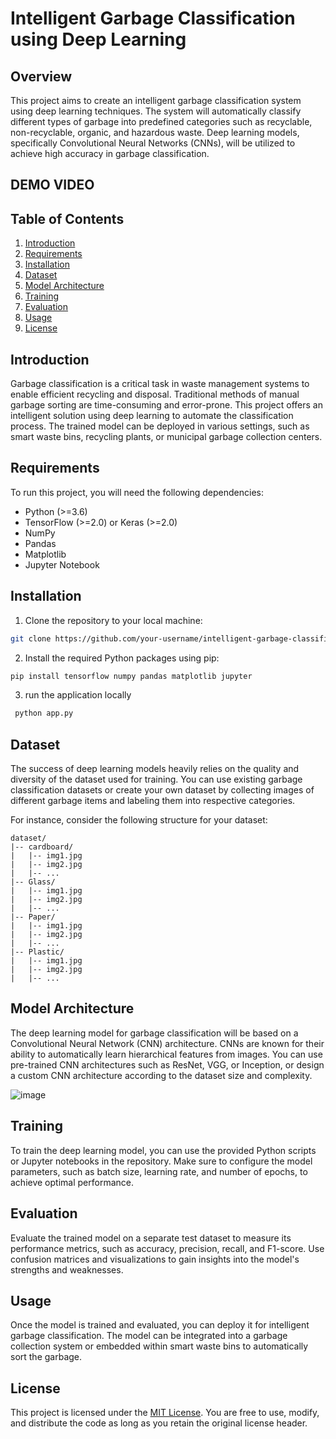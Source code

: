 
# Intelligent Garbage Classification using Deep Learning

## Overview

This project aims to create an intelligent garbage classification system using deep learning techniques. The system will automatically classify different types of garbage into predefined categories such as recyclable, non-recyclable, organic, and hazardous waste. Deep learning models, specifically Convolutional Neural Networks (CNNs), will be utilized to achieve high accuracy in garbage classification.

## DEMO VIDEO

## Table of Contents

1. [Introduction](#introduction)
2. [Requirements](#requirements)
3. [Installation](#installation)
4. [Dataset](#dataset)
5. [Model Architecture](#model-architecture)
6. [Training](#training)
7. [Evaluation](#evaluation)
8. [Usage](#usage)
9. [License](#license)

## Introduction

Garbage classification is a critical task in waste management systems to enable efficient recycling and disposal. Traditional methods of manual garbage sorting are time-consuming and error-prone. This project offers an intelligent solution using deep learning to automate the classification process. The trained model can be deployed in various settings, such as smart waste bins, recycling plants, or municipal garbage collection centers.

## Requirements

To run this project, you will need the following dependencies:

- Python (>=3.6)
- TensorFlow (>=2.0) or Keras (>=2.0)
- NumPy
- Pandas
- Matplotlib
- Jupyter Notebook

## Installation

1. Clone the repository to your local machine:

```bash
git clone https://github.com/your-username/intelligent-garbage-classification.git
```

2. Install the required Python packages using pip:

```bash
pip install tensorflow numpy pandas matplotlib jupyter
```
3. run the application locally
```bash
 python app.py
```
## Dataset

The success of deep learning models heavily relies on the quality and diversity of the dataset used for training. You can use existing garbage classification datasets or create your own dataset by collecting images of different garbage items and labeling them into respective categories.

For instance, consider the following structure for your dataset:

```
dataset/
|-- cardboard/
|   |-- img1.jpg
|   |-- img2.jpg
|   |-- ...
|-- Glass/
|   |-- img1.jpg
|   |-- img2.jpg
|   |-- ...
|-- Paper/
|   |-- img1.jpg
|   |-- img2.jpg
|   |-- ...
|-- Plastic/
|   |-- img1.jpg
|   |-- img2.jpg
|   |-- ...
```

## Model Architecture

The deep learning model for garbage classification will be based on a Convolutional Neural Network (CNN) architecture. CNNs are known for their ability to automatically learn hierarchical features from images. You can use pre-trained CNN architectures such as ResNet, VGG, or Inception, or design a custom CNN architecture according to the dataset size and complexity.

![image](https://github.com/bhanuteja1901/Intelligent-Garbage-Classification-using-Deep-learning/assets/122372721/7b4c7730-694a-4be7-a6eb-7b14b1ed486a)


## Training

To train the deep learning model, you can use the provided Python scripts or Jupyter notebooks in the repository. Make sure to configure the model parameters, such as batch size, learning rate, and number of epochs, to achieve optimal performance.

## Evaluation

Evaluate the trained model on a separate test dataset to measure its performance metrics, such as accuracy, precision, recall, and F1-score. Use confusion matrices and visualizations to gain insights into the model's strengths and weaknesses.

## Usage

Once the model is trained and evaluated, you can deploy it for intelligent garbage classification. The model can be integrated into a garbage collection system or embedded within smart waste bins to automatically sort the garbage.


## License

This project is licensed under the [MIT License](LICENSE). You are free to use, modify, and distribute the code as long as you retain the original license header.
